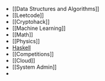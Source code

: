 - [[Data Structures and Algorithms]]
- [[Leetcode]]
- [[Cryptohack]]
- [[Machine Learning]]
- [[Math]]
- [[Physics]]
- [Haskell](Haskell.md)
- [[Competitions]]
- [[Cloud]]
- [[System Admin]]
- 